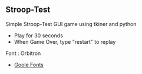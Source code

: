 ## Stroop-Test

Simple Stroop-Test GUI game using tkiner and python
* Play for 30 seconds
* When Game Over, type "restart" to replay

Font : Orbitron 
* <a href="https://fonts.google.com/specimen/Orbitron"> Goole Fonts </a>
